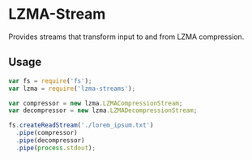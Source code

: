 # LZMA-Stream

Provides streams that transform input to and from LZMA compression.

## Usage

```js
var fs = require('fs');
var lzma = require('lzma-streams');

var compressor = new lzma.LZMACompressionStream;
var decompressor = new lzma.LZMADecompressionStream;

fs.createReadStream('./lorem_ipsum.txt')
  .pipe(compressor)
  .pipe(decompressor)
  .pipe(process.stdout);
```

